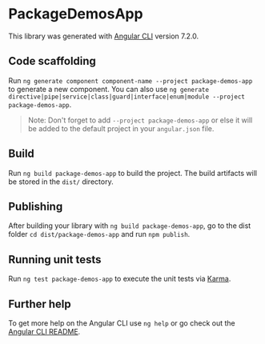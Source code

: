 # PackageDemosApp

This library was generated with [Angular CLI](https://github.com/angular/angular-cli) version 7.2.0.

## Code scaffolding

Run `ng generate component component-name --project package-demos-app` to generate a new component. You can also use `ng generate directive|pipe|service|class|guard|interface|enum|module --project package-demos-app`.

> Note: Don't forget to add `--project package-demos-app` or else it will be added to the default project in your `angular.json` file.

## Build

Run `ng build package-demos-app` to build the project. The build artifacts will be stored in the `dist/` directory.

## Publishing

After building your library with `ng build package-demos-app`, go to the dist folder `cd dist/package-demos-app` and run `npm publish`.

## Running unit tests

Run `ng test package-demos-app` to execute the unit tests via [Karma](https://karma-runner.github.io).

## Further help

To get more help on the Angular CLI use `ng help` or go check out the [Angular CLI README](https://github.com/angular/angular-cli/blob/master/README.md).
